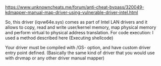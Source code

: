 https://www.unknowncheats.me/forum/anti-cheat-bypass/320049-kdmapper-manual-map-driver-using-vulnerable-driver-intel.html

So, this driver (iqvw64e.sys) comes as part of Intel LAN drivers and it allows to copy, read and write user/kernel memory, map physical memory and perform virtual to physical address translation.
For code execution: I used a method described here (Executing shellcode)

Your driver must be compiled with /GS- option, and have custom driver entry point defined. (Basically the same kind of driver that you would use with drvmap or any other driver manual mapper)
